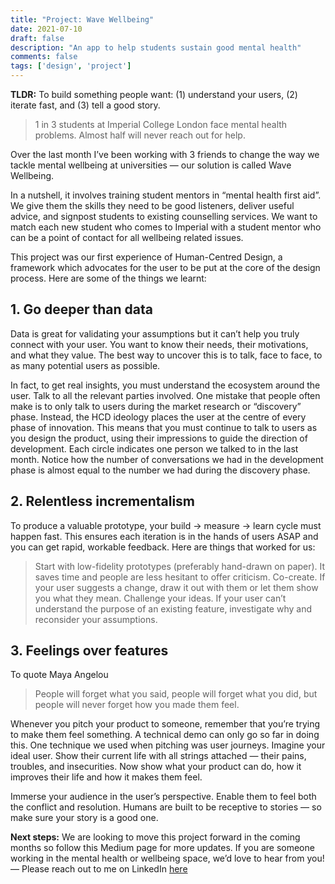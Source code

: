 ```yaml
---
title: "Project: Wave Wellbeing"
date: 2021-07-10
draft: false
description: "An app to help students sustain good mental health"
comments: false
tags: ['design', 'project']
---
```


**TLDR:** To build something people want: (1) understand your users, (2) iterate fast, and (3) tell a good story.

>   1 in 3 students at Imperial College London face mental health problems. Almost half will never reach out for help.

Over the last month I’ve been working with 3 friends to change the way we tackle mental wellbeing at universities — our solution is called Wave Wellbeing.

In a nutshell, it involves training student mentors in “mental health first aid”. We give them the skills they need to be good listeners, deliver useful advice, and signpost students to existing counselling services. We want to match each new student who comes to Imperial with a student mentor who can be a point of contact for all wellbeing related issues.

This project was our first experience of Human-Centred Design, a framework which advocates for the user to be put at the core of the design process. Here are some of the things we learnt:

## 1. Go deeper than data

Data is great for validating your assumptions but it can’t help you truly connect with your user. You want to know their needs, their motivations, and what they value. The best way to uncover this is to talk, face to face, to as many potential users as possible.

In fact, to get real insights, you must understand the ecosystem around the user. Talk to all the relevant parties involved. One mistake that people often make is to only talk to users during the market research or “discovery” phase. Instead, the HCD ideology places the user at the centre of every phase of innovation. This means that you must continue to talk to users as you design the product, using their impressions to guide the direction of development.
Each circle indicates one person we talked to in the last month. Notice how the number of conversations we had in the development phase is almost equal to the number we had during the discovery phase.

## 2. Relentless incrementalism

To produce a valuable prototype, your build -> measure -> learn cycle must happen fast. This ensures each iteration is in the hands of users ASAP and you can get rapid, workable feedback. Here are things that worked for us:

> Start with low-fidelity prototypes (preferably hand-drawn on paper). It saves time and people are less hesitant to offer criticism.
Co-create. If your user suggests a change, draw it out with them or let them show you what they mean.
Challenge your ideas. If your user can’t understand the purpose of an existing feature, investigate why and reconsider your assumptions.

## 3. Feelings over features

To quote Maya Angelou

> People will forget what you said, people will forget what you did, but people will never forget how you made them feel.

Whenever you pitch your product to someone, remember that you’re trying to make them feel something. A technical demo can only go so far in doing this. One technique we used when pitching was user journeys. Imagine your ideal user. Show their current life with all strings attached — their pains, troubles, and insecurities. Now show what your product can do, how it improves their life and how it makes them feel.

Immerse your audience in the user’s perspective. Enable them to feel both the conflict and resolution. Humans are built to be receptive to stories — so make sure your story is a good one.

**Next steps:** We are looking to move this project forward in the coming months so follow this Medium page for more updates. If you are someone working in the mental health or wellbeing space, we’d love to hear from you! — Please reach out to me on LinkedIn [here](https://www.linkedin.com/in/manuj-mishra)
